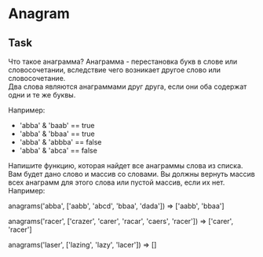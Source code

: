 # Anagram

## Task
Что такое анаграмма?
Aнаграмма - перестановка букв в слове или словосочетании, вследствие чего возникает другое слово или словосочетание.  
Два слова являются анаграммами друг друга, если они оба содержат одни и те же буквы.

Например:
- 'abba' & 'baab' == true
- 'abba' & 'bbaa' == true
- 'abba' & 'abbba' == false
- 'abba' & 'abca' == false

Напишите функцию, которая найдет все анаграммы слова из списка. Вам будет дано слово и массив со словами. Вы должны вернуть массив всех анаграмм для этого слова или пустой массив, если их нет. Например:

anagrams('abba', ['aabb', 'abcd', 'bbaa', 'dada']) => ['aabb', 'bbaa']

anagrams('racer', ['crazer', 'carer', 'racar', 'caers', 'racer']) => ['carer', 'racer']

anagrams('laser', ['lazing', 'lazy',  'lacer']) => []

